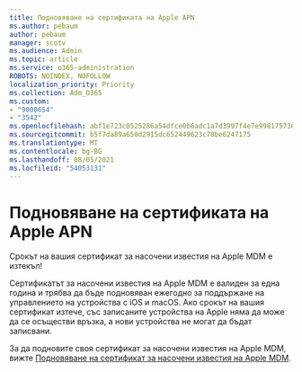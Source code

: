 ```yaml
---
title: Подновяване на сертификата на Apple APN
ms.author: pebaum
author: pebaum
manager: scotv
ms.audience: Admin
ms.topic: article
ms.service: o365-administration
ROBOTS: NOINDEX, NOFOLLOW
localization_priority: Priority
ms.collection: Adm_O365
ms.custom:
- "9000654"
- "3542"
ms.openlocfilehash: abf1e723c0525286a54dfce0b6adc1a7d3997f4e7e99817573633f797ccf5d4e
ms.sourcegitcommit: b5f7da89a650d2915dc652449623c78be6247175
ms.translationtype: MT
ms.contentlocale: bg-BG
ms.lasthandoff: 08/05/2021
ms.locfileid: "54053131"
---
```

# <a name="renew-apple-apns-certificate"></a>Подновяване на сертификата на Apple APN

Срокът на вашия сертификат за насочени известия на Apple MDM е изтекъл!

Сертификатът за насочени известия на Apple MDM е валиден за една година и трябва да бъде подновяван ежегодно за поддържане на управлението на устройства с iOS и macOS. Ако срокът на вашия сертификат изтече, със записаните устройства на Apple няма да може да се осъществи връзка, а нови устройства не могат да бъдат записвани.

За да подновите своя сертификат за насочени известия на Apple MDM, вижте [Подновяване на сертификат за насочени известия на Apple MDM](https://docs.microsoft.com/intune/enrollment/apple-mdm-push-certificate-get#renew-apple-mdm-push-certificate).
